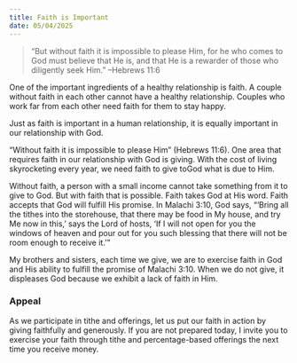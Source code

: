 ```yaml
---
title: Faith is Important
date: 05/04/2025
---
```


> <p></p>
> “But without faith it is impossible to please Him, for he who comes to God must believe that He is, and that He is a rewarder of those who diligently seek Him.” –Hebrews 11:6

One of the important ingredients of a healthy relationship is faith. A couple without faith in each other cannot have a healthy relationship. Couples who work far from each other need faith for them to stay happy.

Just as faith is important in a human relationship, it is equally important in our relationship with God.

“Without faith it is impossible to please Him” (Hebrews 11:6). One area that requires faith in our relationship with God is giving. With the cost of living skyrocketing every year, we need faith to give toGod what is due to Him.

Without faith, a person with a small income cannot take something from it to give to God. But with faith that is possible. Faith takes God at His word. Faith accepts that God will fulfill His promise. In Malachi 3:10, God says, “‘Bring all the tithes into the storehouse, that there may be food in My house, and try Me now in this,’ says the Lord of hosts, ‘If I will not open for you the windows of heaven and pour out for you such blessing that there will not be room enough to receive it.’”

My brothers and sisters, each time we give, we are to exercise faith in God and His ability to fulfill the promise of Malachi 3:10. When we do not give, it displeases God because we exhibit a lack of faith in Him.

### Appeal

As we participate in tithe and offerings, let us put our faith in action by giving faithfully and generously. If you are not prepared today, I invite you to exercise your faith through tithe and percentage-based offerings the next time you receive money.